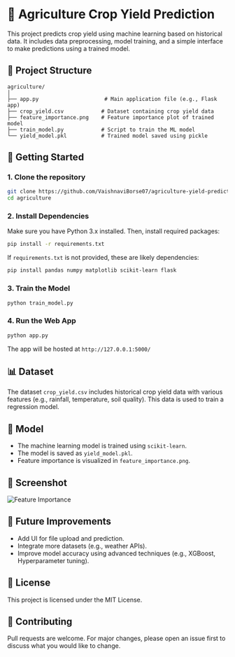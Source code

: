 # 🌾 Agriculture Crop Yield Prediction

This project predicts crop yield using machine learning based on historical data. It includes data preprocessing, model training, and a simple interface to make predictions using a trained model.

## 📁 Project Structure

```
agriculture/
│
├── app.py                     # Main application file (e.g., Flask app)
├── crop_yield.csv            # Dataset containing crop yield data
├── feature_importance.png    # Feature importance plot of trained model
├── train_model.py            # Script to train the ML model
└── yield_model.pkl           # Trained model saved using pickle
```

## 🚀 Getting Started

### 1. Clone the repository
```bash
git clone https://github.com/VaishnaviBorse07/agriculture-yield-prediction.git
cd agriculture
```

### 2. Install Dependencies
Make sure you have Python 3.x installed. Then, install required packages:
```bash
pip install -r requirements.txt
```

If `requirements.txt` is not provided, these are likely dependencies:
```bash
pip install pandas numpy matplotlib scikit-learn flask
```

### 3. Train the Model
```bash
python train_model.py
```

### 4. Run the Web App
```bash
python app.py
```

The app will be hosted at `http://127.0.0.1:5000/`

## 📊 Dataset

The dataset `crop_yield.csv` includes historical crop yield data with various features (e.g., rainfall, temperature, soil quality). This data is used to train a regression model.

## 🧠 Model

- The machine learning model is trained using `scikit-learn`.
- The model is saved as `yield_model.pkl`.
- Feature importance is visualized in `feature_importance.png`.

## 📸 Screenshot

![Feature Importance](feature_importance.png)

## 📌 Future Improvements

- Add UI for file upload and prediction.
- Integrate more datasets (e.g., weather APIs).
- Improve model accuracy using advanced techniques (e.g., XGBoost, Hyperparameter tuning).

## 📜 License

This project is licensed under the MIT License.

## 🤝 Contributing

Pull requests are welcome. For major changes, please open an issue first to discuss what you would like to change.
